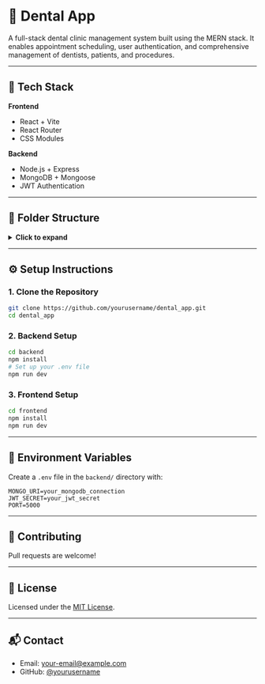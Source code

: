 # 🦷 Dental App

A full-stack dental clinic management system built using the MERN stack. It enables appointment scheduling, user authentication, and comprehensive management of dentists, patients, and procedures.

---

## 🚀 Tech Stack

**Frontend**  
- React + Vite  
- React Router  
- CSS Modules

**Backend**  
- Node.js + Express  
- MongoDB + Mongoose  
- JWT Authentication

---

## 📁 Folder Structure

<details>
<summary><strong>Click to expand</strong></summary>

```
dental_app/
├── backend/
│   ├── config/
│   │   └── database.js                # Database connection setup
│   ├── controllers/                  # Route logic and request handlers
│   │   ├── appointmentController.js
│   │   ├── authController.js
│   │   ├── dentistController.js
│   │   ├── patientController.js
│   │   ├── procedureController.js
│   │   └── userController.js
│   ├── middlewares/
│   │   └── authMiddleware.js
│   ├── models/
│   │   ├── Appointment.js
│   │   ├── Dentist.js
│   │   ├── Patient.js
│   │   ├── Procedure.js
│   │   └── User.js
│   ├── routes/
│   │   ├── appointmentRoutes.js
│   │   ├── authRoutes.js
│   │   ├── dentistRoutes.js
│   │   ├── patientRoutes.js
│   │   ├── procedureRoutes.js
│   │   └── userRoutes.js
│   ├── services/
│   ├── .gitignore
│   ├── package-lock.json
│   ├── package.json
│   └── server.js

├── frontend/
│   ├── public/
│   └── src/
│       ├── components/
│       │   ├── homepage/
│       │   │   ├── footer/
│       │   │   └── header/
│       │   └── home/
│       │       ├── contents/
│       ├── user/
│       ├── routes/
│       ├── services/
│       ├── App.jsx
│       ├── main.jsx
│       └── index.html
│   ├── .gitignore
│   ├── vite.config.js
│   ├── package.json
│   └── README.md
```

</details>

---

## ⚙️ Setup Instructions

### 1. Clone the Repository

```bash
git clone https://github.com/yourusername/dental_app.git
cd dental_app
```

### 2. Backend Setup

```bash
cd backend
npm install
# Set up your .env file
npm run dev
```

### 3. Frontend Setup

```bash
cd frontend
npm install
npm run dev
```

---

## 🔐 Environment Variables

Create a `.env` file in the `backend/` directory with:

```env
MONGO_URI=your_mongodb_connection
JWT_SECRET=your_jwt_secret
PORT=5000
```

---

## 🤝 Contributing

Pull requests are welcome!

---

## 📄 License

Licensed under the [MIT License](LICENSE).

---

## 📬 Contact

- Email: your-email@example.com
- GitHub: [@yourusername](https://github.com/yourusername)
